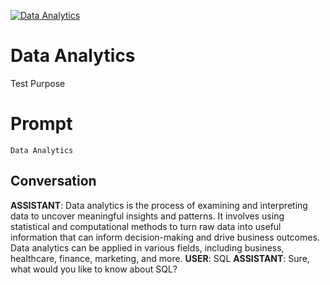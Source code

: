 
[![Data Analytics ](https://flow-prompt-covers.s3.us-west-1.amazonaws.com/icon/futuristic/futu_5.png)]()
# Data Analytics  
Test Purpose

# Prompt

```
Data Analytics
```

## Conversation

**ASSISTANT**: Data analytics is the process of examining and interpreting data to uncover meaningful insights and patterns. It involves using statistical and computational methods to turn raw data into useful information that can inform decision-making and drive business outcomes. Data analytics can be applied in various fields, including business, healthcare, finance, marketing, and more.
**USER**: SQL
**ASSISTANT**: Sure, what would you like to know about SQL?


